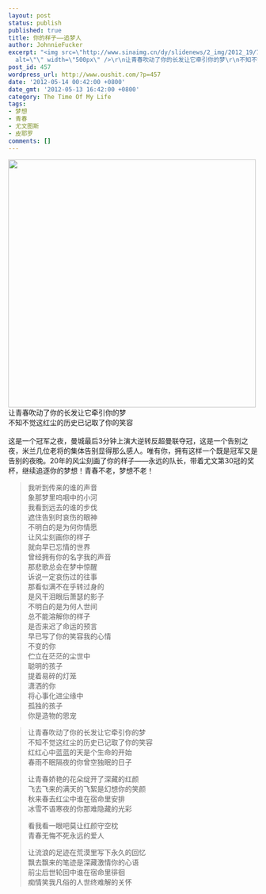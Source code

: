 ```yaml
---
layout: post
status: publish
published: true
title: 你的样子——追梦人
author: JohnnieFucker
excerpt: "<img src=\"http://www.sinaimg.cn/dy/slidenews/2_img/2012_19/730_695619_944585.jpg\"
  alt=\"\" width=\"500px\" />\r\n让青春吹动了你的长发让它牵引你的梦\r\n不知不觉这红尘的历史已记取了你的笑容\r\n"
post_id: 457
wordpress_url: http://www.oushit.com/?p=457
date: '2012-05-14 00:42:00 +0800'
date_gmt: '2012-05-13 16:42:00 +0800'
category: The Time Of My Life
tags:
- 梦想
- 青春
- 尤文图斯
- 皮耶罗
comments: []
---
```

<p><img src="http://www.sinaimg.cn/dy/slidenews/2_img/2012_19/730_695619_944585.jpg" alt="" width="500px" /><br />
让青春吹动了你的长发让它牵引你的梦<br />
不知不觉这红尘的历史已记取了你的笑容<br />
<!--break--><a id="more-457"></a><br />
这是一个冠军之夜，曼城最后3分钟上演大逆转反超曼联夺冠，这是一个告别之夜，米兰几位老将的集体告别显得那么感人。唯有你，拥有这样一个既是冠军又是告别的夜晚。20年的风尘刻画了你的样子——永远的队长，带着尤文第30冠的奖杯，继续追逐你的梦想！青春不老，梦想不老！</p>
<blockquote><p>
我听到传来的谁的声音<br />
象那梦里呜咽中的小河<br />
我看到远去的谁的步伐<br />
遮住告别时哀伤的眼神<br />
不明白的是为何你情愿<br />
让风尘刻画你的样子<br />
就向早已忘情的世界<br />
曾经拥有你的名字我的声音<br />
那悲歌总会在梦中惊醒<br />
诉说一定哀伤过的往事<br />
那看似满不在乎转过身的<br />
是风干泪眼后萧瑟的影子<br />
不明白的是为何人世间<br />
总不能溶解你的样子<br />
是否来迟了命运的预言<br />
早已写了你的笑容我的心情<br />
不变的你<br />
伫立在茫茫的尘世中<br />
聪明的孩子<br />
提着易碎的灯笼<br />
潇洒的你<br />
将心事化进尘缘中<br />
孤独的孩子<br />
你是造物的恩宠
</p></blockquote>
<blockquote><p>
让青春吹动了你的长发让它牵引你的梦<br />
不知不觉这红尘的历史已记取了你的笑容<br />
红红心中蓝蓝的天是个生命的开始<br />
春雨不眠隔夜的你曾空独眠的日子</p>
<p>让青春娇艳的花朵绽开了深藏的红颜<br />
飞去飞来的满天的飞絮是幻想你的笑颜<br />
秋来春去红尘中谁在宿命里安排<br />
冰雪不语寒夜的你那难隐藏的光彩</p>
<p>看我看一眼吧莫让红颜守空枕<br />
青春无悔不死永远的爱人</p>
<p>让流浪的足迹在荒漠里写下永久的回忆<br />
飘去飘来的笔迹是深藏激情你的心语<br />
前尘后世轮回中谁在宿命里徘徊<br />
痴情笑我凡俗的人世终难解的关怀
</p></blockquote>
